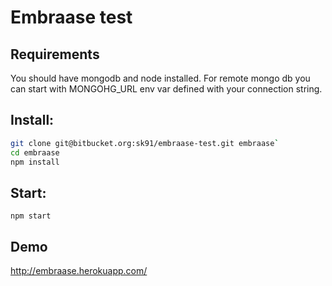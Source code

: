 Embraase test
==============


Requirements
------------
You should have mongodb and node installed.
For remote mongo db you can start with MONGOHG_URL env var defined with your connection string.

Install:
--------

```bash
git clone git@bitbucket.org:sk91/embraase-test.git embraase`
cd embraase
npm install
```

Start:
-------

`npm start`

Demo
-----

http://embraase.herokuapp.com/